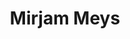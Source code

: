 ---
title: "Mirjam Meys"
presenter_id: mirjam_meys
layout: member_all_presentations
permalink: /member_full_publications/:presenter_id/
---